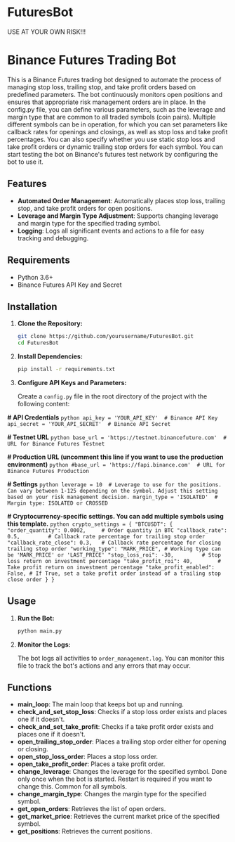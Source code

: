 # FuturesBot
USE AT YOUR OWN RISK!!!

# Binance Futures Trading Bot

This is a Binance Futures trading bot designed to automate the process of managing stop loss, trailing stop, and take profit orders based on predefined parameters. The bot continuously monitors open positions and ensures that appropriate risk management orders are in place. In the config.py file, you can define various parameters, such as the leverage and margin type that are common to all traded symbols (coin pairs). Multiple different symbols can be in operation, for which you can set parameters like callback rates for openings and closings, as well as stop loss and take profit percentages. You can also specify whether you use static stop loss and take profit orders or dynamic trailing stop orders for each symbol. You can start testing the bot on Binance's futures test network by configuring the bot to use it.

## Features

- **Automated Order Management**: Automatically places stop loss, trailing stop, and take profit orders for open positions.
- **Leverage and Margin Type Adjustment**: Supports changing leverage and margin type for the specified trading symbol.
- **Logging**: Logs all significant events and actions to a file for easy tracking and debugging.

## Requirements

- Python 3.6+
- Binance Futures API Key and Secret

## Installation

1. **Clone the Repository:**

    ```bash
    git clone https://github.com/yourusername/FuturesBot.git
    cd FuturesBot
    ```

2. **Install Dependencies:**

    ```bash
    pip install -r requirements.txt
    ```

3. **Configure API Keys and Parameters:**

    Create a `config.py` file in the root directory of the project with the following content:

    
**# API Credentials**
    ```python
    api_key = 'YOUR_API_KEY'  # Binance API Key
    api_secret = 'YOUR_API_SECRET'  # Binance API Secret
    ```

**# Testnet URL**
    ```python
    base_url = 'https://testnet.binancefuture.com'  # URL for Binance Futures Testnet
    ```

**# Production URL (uncomment this line if you want to use the production environment)**
    ```python
    #base_url = 'https://fapi.binance.com'  # URL for Binance Futures Production
    ```

**# Settings**
    ```python
    leverage = 10  # Leverage to use for the positions. Can vary between 1-125 depending on the symbol. Adjust this setting based on your risk management decision.
    margin_type = 'ISOLATED'  # Margin type: ISOLATED or CROSSED
    ```

**# Cryptocurrency-specific settings. You can add multiple symbols using this template.**
    ```python
    crypto_settings = {
        "BTCUSDT": {
            "order_quantity": 0.0002,     # Order quantity in BTC
            "callback_rate": 0.5,         # Callback rate percentage for trailing stop order
            "callback_rate_close": 0.3,   # Callback rate percentage for closing trailing stop order
            "working_type": "MARK_PRICE", # Working type can be 'MARK_PRICE' or 'LAST_PRICE'
            "stop_loss_roi": -30,         # Stop loss return on investment percentage
            "take_profit_roi": 40,        # Take profit return on investment percentage
            "take_profit_enabled": False, # If True, set a take profit order instead of a trailing stop close order
        }
    }
    ```

## Usage

1. **Run the Bot:**

    ```bash
    python main.py
    ```

2. **Monitor the Logs:**

    The bot logs all activities to `order_management.log`. You can monitor this file to track the bot's actions and any errors that may occur.

## Functions

- **main_loop**: The main loop that keeps bot up and running.
- **check_and_set_stop_loss**: Checks if a stop loss order exists and places one if it doesn't.
- **check_and_set_take_profit**: Checks if a take profit order exists and places one if it doesn't.
- **open_trailing_stop_order**: Places a trailing stop order either for opening or closing.
- **open_stop_loss_order**: Places a stop loss order.
- **open_take_profit_order**: Places a take profit order.
- **change_leverage**: Changes the leverage for the specified symbol. Done only once when the bot is started. Restart is required if you want to change this. Common for all symbols.
- **change_margin_type**: Changes the margin type for the specified symbol.
- **get_open_orders**: Retrieves the list of open orders.
- **get_market_price**: Retrieves the current market price of the specified symbol.
- **get_positions**: Retrieves the current positions.
